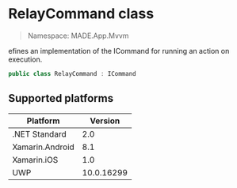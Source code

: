 # RelayCommand class

> Namespace: MADE.App.Mvvm

efines an implementation of the ICommand for running an action on execution.

```csharp
public class RelayCommand : ICommand
```

## Supported platforms

| Platform | Version |
| --- | --- |
| .NET Standard | 2.0 |
| Xamarin.Android | 8.1 |
| Xamarin.iOS  | 1.0 |
| UWP | 10.0.16299 | 